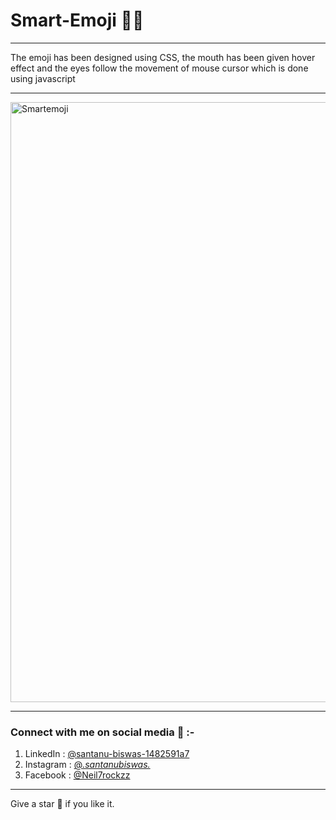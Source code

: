 # Smart-Emoji 🤪🙄

***

The emoji has been designed using CSS, the mouth has been given hover effect and the eyes follow the movement of mouse cursor which is done using javascript

***
<img width="960" alt="Smartemoji" src="https://user-images.githubusercontent.com/64271130/87260415-67626f00-c4cf-11ea-9137-6d72192c8084.png">

***
### Connect with me on social media 📲 :-
1. LinkedIn : <a href="https://www.linkedin.com/in/santanu-biswas-1482591a7/">@santanu-biswas-1482591a7</a>
2. Instagram : <a href="https://www.instagram.com/_.santanubiswas._/">@_.santanubiswas._</a>
3. Facebook : <a href="https://www.linkedin.com/in/santanu-biswas-1482591a7/https://www.facebook.com/Neil7rockzz/">@Neil7rockzz</a>

***
Give a star 🌟 if you like it.

